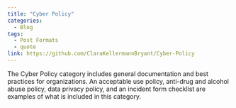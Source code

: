 ```yaml
---
title: "Cyber Policy"
categories:
  - Blog
tags:
  - Post Formats
  - quote
link: https://github.com/ClaraKellermannBryant/Cyber-Policy
---
```

The Cyber Policy category includes general documentation and best practices for organizations. An acceptable use policy, anti-drug and alcohol abuse policy, data privacy policy, and an incident form checklist are examples of what is included in this category. 
